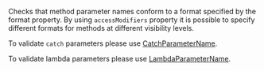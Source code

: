 Checks that method parameter names conform to a format specified by the format property. By using `accessModifiers` property it is possible to specify different formats for methods at different visibility levels.

To validate `catch` parameters please use [CatchParameterName][].

To validate lambda parameters please use [LambdaParameterName][].


[CatchParameterName]: https://checkstyle.org/config_naming.html#CatchParameterName
[LambdaParameterName]: https://checkstyle.org/config_naming.html#LambdaParameterName